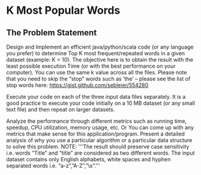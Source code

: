 # K Most Popular Words
## The Problem Statement
Design and Implement an efficient java/python/scala code (or any language you prefer) to determine Top K most frequent/repeated words in a given dataset (example: K = 10). The objective here is to obtain the result with the least possible execution Time (or with the best performance on your computer). You can use the same k value across all the files. Please note that you need to skip the “stop” words such as ‘the’ – please see the list of stop words here: https://gist.github.com/sebleier/554280


Execute your code on each of the three input data files separately. It is a good practice to execute your code initially on a 10 MB dataset (or any small text file) and then repeat on larger datasets.


Analyze the performance through different metrics such as running time, speedup, CPU utilization, memory usage, etc.  Or You can come up with any metrics that make sense for this application/program.
Present a detailed analysis of why you use a particular algorithm or a particular data structure to solve this problem.
NOTE:
'''The result should preserve case sensitivity i.e. words “Title” and “title” are considered as two different words.
The input dataset contains only English alphabets, white spaces and hyphen separated words i.e. “a-z”,”A-Z”,”\s”.'''
